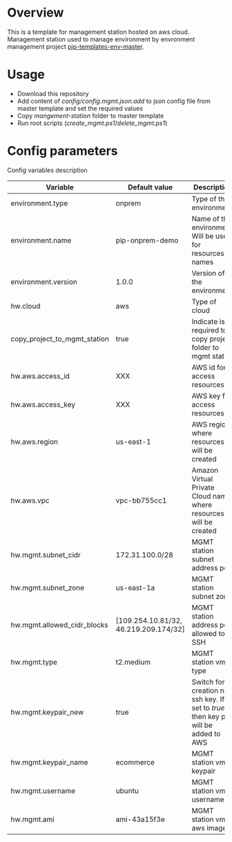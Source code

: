 # Overview

This is a template for management station hosted on aws cloud. Management station used to manage environment by envronment management project [pip-templates-env-master](https://github.com/pip-templates/pip-templates-env-master). 

# Usage

- Download this repository
- Add content of *config/config.mgmt.json.add* to json config file from master template and set the required values
- Copy *mangement-station* folder to master template
- Run root scripts (*create_mgmt.ps1*/*delete_mgmt.ps1*)

# Config parameters

Config variables description

| Variable | Default value | Description |
|----|----|---|
| environment.type | onprem | Type of the environment |
| environment.name | pip-onprem-demo | Name of the environment. Will be used for resources names |
| environment.version | 1.0.0 | Version of the environment |
| hw.cloud | aws | Type of cloud |
| copy_project_to_mgmt_station | true | Indicate is required to copy project folder to mgmt station
| hw.aws.access_id | XXX | AWS id for access resources |
| hw.aws.access_key | XXX | AWS key for access resources |
| hw.aws.region | us-east-1 | AWS region where resources will be created |
| hw.aws.vpc | vpc-bb755cc1 | Amazon Virtual Private Cloud name where resources will be created |
| hw.mgmt.subnet_cidr | 172.31.100.0/28 | MGMT station subnet address pool |
| hw.mgmt.subnet_zone | us-east-1a | MGMT station subnet zone |
| hw.mgmt.allowed_cidr_blocks | [109.254.10.81/32, 46.219.209.174/32] | MGMT station address pool allowed to SSH |
| hw.mgmt.type | t2.medium | MGMT station vm type |
| hw.mgmt.keypair_new | true | Switch for creation new ssh key. If set to *true* - then key pair will be added to AWS |
| hw.mgmt.keypair_name | ecommerce | MGMT station vm keypair |
| hw.mgmt.username | ubuntu | MGMT station vm username |
| hw.mgmt.ami | ami-43a15f3e | MGMT station vm aws image |
